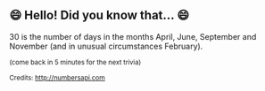 ## 😄 Hello! Did you know that... 😄
30 is the number of days in the months April, June, September and November (and in unusual circumstances February).

<sup>(come back in 5 minutes for the next trivia)</sup>


<sup>Credits: http://numbersapi.com</sup>
